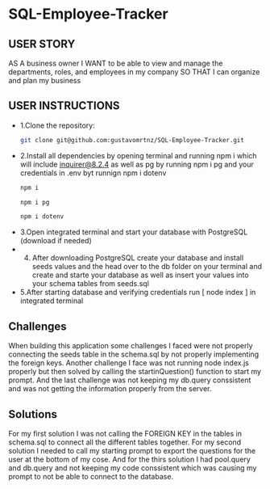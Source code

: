 # SQL-Employee-Tracker

## USER STORY
AS A business owner
I WANT to be able to view and manage the departments, roles, and employees in my company
SO THAT I can organize and plan my business

## USER INSTRUCTIONS


 - 1.Clone the repository:
    ```bash
    git clone git@github.com:gustavomrtnz/SQL-Employee-Tracker.git
    ```
 - 2.Install all dependencies by opening terminal and  running npm i which will include inquirer@8.2.4 as well as pg by running npm i pg and your credentials in .env byt runnign npm i dotenv
   ```bash
   npm i
   ```
   ```bash
   npm i pg
   ```
   ```bash
   npm i dotenv
   ```
 - 3.Open integrated terminal and start your database with PostgreSQL (download if needed)
 - 4. After downloading PostgreSQL create your database and install seeds values and the head over to the db folder on your terminal and create and starte your database as well as insert your values into your schema tables from seeds.sql
 - 5.After starting database and verifying credentials run [ node index ] in integrated terminal


 ## Challenges
 When building this application some challenges I faced were not properly connecting the seeds table in the schema.sql by not properly implementing the foreign keys. Another challenge I face was not running node index.js properly but then solved by calling the startinQuestion() function to start my prompt. And the last challenge was not keeping my db.query conssistent and was not getting the information properly from the server.

 ## Solutions
For my first solution I was not calling the FOREIGN KEY in the tables in schema.sql to connect all the different tables together. 
For my second solution I needed to call my starting prompt to export the questions for the user at the bottom of my cose.
And for the thirs solution I had pool.query and db.query and not keeping my code conssistent which was causing my prompt to not be able to connect to the database.

